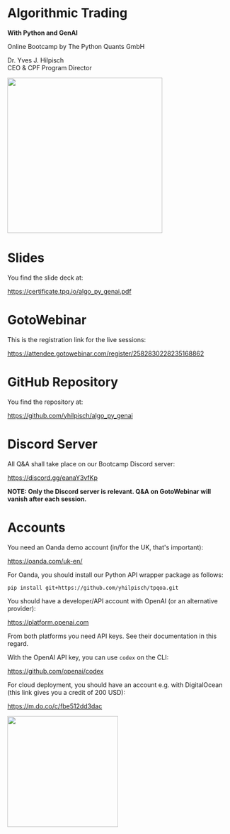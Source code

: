 Algorithmic Trading
===================

**With Python and GenAI**

Online Bootcamp by The Python Quants GmbH

Dr. Yves J. Hilpisch<br>
CEO & CPF Program Director

<img src="https://certificate.tpq.io/genai_bootcamp.png" width=350px>



Slides
======

You find the slide deck at:

https://certificate.tpq.io/algo_py_genai.pdf

GotoWebinar
===========

This is the registration link for the live sessions:

https://attendee.gotowebinar.com/register/2582830228235168862

GitHub Repository
=================

You find the repository at:

https://github.com/yhilpisch/algo_py_genai


Discord Server
==============

All Q&A shall take place on our Bootcamp Discord server:

https://discord.gg/eanaY3vfKp

**NOTE: Only the Discord server is relevant. Q&A on GotoWebinar will vanish after each session.**


Accounts
========

You need an Oanda demo account (in/for the UK, that's important):

https://oanda.com/uk-en/

For Oanda, you should install our Python API wrapper package as follows:

	pip install git+https://github.com/yhilpisch/tpqoa.git

You should have a developer/API account with OpenAI (or an alternative provider):

https://platform.openai.com

From both platforms you need API keys. See their documentation in this regard.

With the OpenAI API key, you can use `codex` on the CLI:

https://github.com/openai/codex

For cloud deployment, you should have an account e.g. with DigitalOcean (this link gives you a credit of 200 USD):

https://m.do.co/c/fbe512dd3dac




<img src="https://certificate.tpq.io/tpq_brain_low.jpeg" width=250px>

